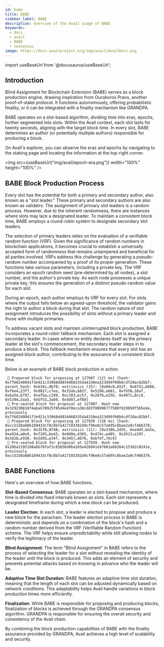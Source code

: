 ```yaml
---
id: babe
title: BABE
sidebar_label: BABE
description: Overview of the Avail usage of BABE
keywords:
  - docs
  - avail
  - BABE
  - concensus
image: https://docs.availproject.org/img/avail/AvailDocs.png
---
```


import useBaseUrl from '@docusaurus/useBaseUrl';

## Introduction

Blind Assignment for Blockchain Extension (BABE) serves as a block production engine, drawing inspiration from Ouroboros Praos, another proof-of-stake protocol. It functions
autonomously, offering probabilistic finality, or it can be integrated with a finality mechanism like GRANDPA.

BABE operates on a slot-based algorithm, dividing time into eras, epochs, further segmented into slots. Within the Avail context, each slot lasts for twenty seconds, aligning with the
target block time. In every slot, BABE determines an author (or potentially multiple authors) responsible for producing a block.

On Avail's explorer, you can observe the eras and epochs by navigating to the staking page and locating the information at the top-right corner.

<img src={useBaseUrl("img/avail/epoch-era.png")} width="100%" height="100%" />

## BABE Block Production Process

Every slot has the potential for both a primary and secondary author, also known as a "slot leader." These primary and secondary authors are also known as validatrs. The assignment of
primary slot leaders is a random process. However, due to the inherent randomness, there are instances where slots may lack a designated leader. To maintain a consistent block time,
BABE employs a round-robin system to designate secondary slot leaders.

The selection of primary leaders relies on the evaluation of a verifiable random function (VRF). Given the significance of random numbers in blockchain applications, it becomes
crucial to establish a universally accepted form of randomness that remains untampered and beneficial for all parties involved. VRFs address this challenge by generating a
pseudo-random number accompanied by a proof of its proper generation. These functions take various parameters, including a private key. The VRF considers an epoch random
seed (pre-determined by all nodes), a slot number, and the author's private key. As each node possesses a unique private key, this ensures the generation of a distinct pseudo-random
value for each slot.

During an epoch, each author employs its VRF for every slot. For slots where the output falls below an agreed-upon threshold, the validator gains the right to author a block during
that slot. The random nature of slot assignment introduces the possibility of slots without a primary leader and those with multiple primaries.

To address vacant slots and maintain uninterrupted block production, BABE incorporates a round-robin fallback mechanism. Each slot is assigned a secondary leader. In cases where
no entity declares itself as the primary leader at the slot's commencement, the secondary leader steps in to produce a block. This fallback mechanism ensures that every slot has
an assigned block author, contributing to the assurance of a consistent block time.

Below is an example of BABE block production in action.

```
 🎁 Prepared block for proposing at 127907 (121 ms) [hash: 0x7f68240041f3e921c33968dd834468335da4150ea323d99f60b6cdf28ac82bbf; parent_hash: 0xb34c…9bf8; extrinsics (15): [0x04c0…652f, 0x8751…b60b, 0xfbe4…23f7, 0x9817…c7ee, 0x33ab…b82f, 0x5296…ab61, 0xfb50…16a7, 0xba5e…bf07, 0xafba…c299, 0xc383…ec57, 0x2876…e25b, 0x4971…0cc8, 0x5204…5aa5, 0xbf53…3ab0, 0xdd87…ef68]
 🔖 Pre-sealed block for proposal at 127907. Hash now 0x329230818f4aba570925f85d4ed78eca38cdd3f08996777588fd29050f565e4a, previously 0x7f68240041f3e921c33968dd834468335da4150ea323d99f60b6cdf28ac82bbf.
 🎁 Prepared block for proposing at 127939 (126 ms) [hash: 0xcc5158a686169433cf8c8b7a417103381d9cf96e8c57a695c8bae2a9cf466378; parent_hash: 0x35f0…9f48; extrinsics (11): [0x3386…2d55, 0xe4df…ba5a, 0xe924…a0e9, 0x7265…be43, 0x0d0e…4365, 0x474c…e485, 0x2613…e297, 0x3d2b…e930, 0x5d93…e34f, 0x3457…4676, 0xbfdf…76c9]
 🔖 Pre-sealed block for proposal at 127939. Hash now 0x20ba2195108a6b76faf3c83656d9ba265e426041e97681a66264c15362c0241e, previously 0xcc5158a686169433cf8c8b7a417103381d9cf96e8c57a695c8bae2a9cf466378.
```

## BABE Functions

Here's an overview of how BABE functions.

**Slot-Based Consensus**: BABE operates on a slot-based mechanism, where time is divided into fixed intervals known as slots. Each slot represents a designated timeframe during which
a new block can be produced.

**Leader Election**: In each slot, a leader is elected to propose and produce a new block for the parachain. The leader election process in BABE is deterministic and depends on a
combination of the block's hash and a random number derived from the VRF (Verifiable Random Function) scheme. The VRF helps ensure unpredictability while still allowing nodes to verify the legitimacy of the leader.

**Blind Assignment**: The term "Blind Assignment" in BABE refers to the process of selecting the leader for a slot without revealing the identity of the leader until the block is
produced. This adds an element of security and prevents potential attacks based on knowing in advance who the leader will be.

**Adaptive Time Slot Duration**: BABE features an adaptive time slot duration, meaning that the length of each slot can be adjusted dynamically based on network conditions. This
adaptability helps Avail handle variations in block production times more efficiently.

**Finalization**: While BABE is responsible for proposing and producing blocks, finalization of blocks is achieved through the GRANDPA consensus algorithm. GRANDPA is responsible
for ensuring the overall security and consistency of the Avail chain.

By combining the block production capabilities of BABE with the finality assurance provided by GRANDPA, Avail achieves a high level of scalability and security.
